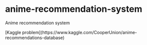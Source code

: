 # anime-recommendation-system
Anime recommendation system
<p>[Kaggle problem](https://www.kaggle.com/CooperUnion/anime-recommendations-database)</p>
